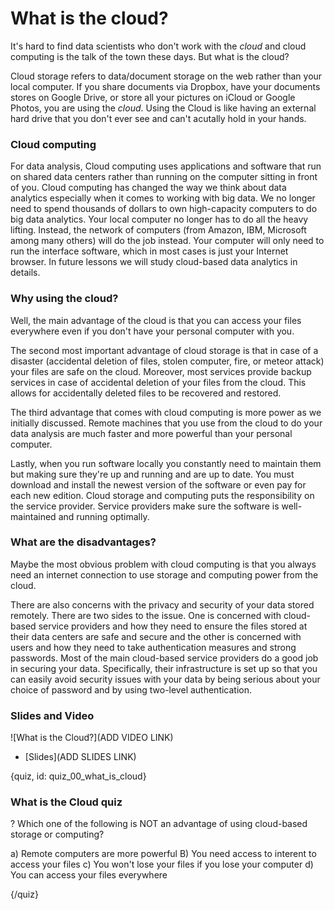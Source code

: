 # What is the cloud?

It's hard to find data scientists who don't work with the *cloud* and cloud computing is the talk of the town these days. But what is the cloud?

Cloud storage refers to data/document storage on the web rather than your local computer. If you share documents via Dropbox, have your documents stores on Google Drive, or store all your pictures on iCloud or Google Photos, you are using the *cloud*. Using the Cloud is like having an external hard drive that you don't ever see and can't acutally hold in your hands.  


### Cloud computing

For data analysis, Cloud computing uses applications and software that run on shared data centers rather than running on the computer sitting in front of you. Cloud computing has changed the way we think about data analytics especially when it comes to working with big data. We no longer need to spend thousands of dollars to own high-capacity computers to do big data analytics. Your local computer no longer has to do all the heavy lifting. Instead, the network of computers (from Amazon, IBM, Microsoft among many others) will do the job instead. Your computer will only need to run the interface software, which in most cases is just your Internet browser. In future lessons we will study cloud-based data analytics in details.


### Why using the cloud?

Well, the main advantage of the cloud is that you can access your files everywhere even if you don't have your personal computer with you. 

The second most important advantage of cloud storage is that in case of a disaster (accidental deletion of files, stolen computer, fire, or meteor attack) your files are safe on the cloud. Moreover, most services provide backup services in case of accidental deletion of your files from the cloud. This allows for accidentally deleted files to be recovered and restored. 

The third advantage that comes with cloud computing is more power as we initially discussed. Remote machines that you use from the cloud to do your data analysis are much faster and more powerful than your personal computer.

Lastly, when you run software locally you constantly need to maintain them but making sure they're up and running and are up to date. You must download and install the newest version of the software or even pay for each new edition. Cloud storage and computing puts the responsibility on the service provider. Service providers make sure the software is well-maintained and running optimally.

### What are the disadvantages?

Maybe the most obvious problem with cloud computing is that you always need an internet connection to use storage and computing power from the cloud. 

There are also concerns with the privacy and security of your data stored remotely. There are two sides to the issue. One is concerned with cloud-based service providers and how they need to ensure the files stored at their data centers are safe and secure and the other is concerned with users and how they need to take authentication measures and strong passwords. Most of the main cloud-based service providers do a good job in securing your data. Specifically, their infrastructure is set up so that you can easily avoid security issues with your data by being serious about your choice of password and by using two-level authentication.

### Slides and Video

![What is the Cloud?](ADD VIDEO LINK)

* [Slides](ADD SLIDES LINK)


{quiz, id: quiz_00_what_is_cloud}

### What is the Cloud quiz

? Which one of the following is NOT an advantage of using cloud-based storage or computing?

a) Remote computers are more powerful
B) You need access to interent to access your files
c) You won't lose your files if you lose your computer
d) You can access your files everywhere

{/quiz}


